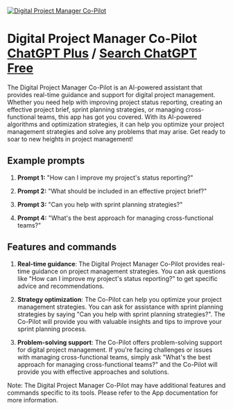 
[![Digital Project Manager Co-Pilot](https://files.oaiusercontent.com/file-Wh1JQ0HIuzki9Uh3j6kcxa5z?se=2123-10-18T15%3A03%3A08Z&sp=r&sv=2021-08-06&sr=b&rscc=max-age%3D31536000%2C%20immutable&rscd=attachment%3B%20filename%3DDALL%25C2%25B7E%25202023-11-11%252009.02.48%2520-%2520Illustration%2520of%2520a%2520friendly%2520and%2520approachable%2520human%2520character%252C%2520exuding%2520professionalism%2520and%2520a%2520willingness%2520to%2520help.%2520This%2520character%2520should%2520have%2520a%2520warm%2520smil.png&sig=OG40PzzAjCZq0rd1Jg87LhRlgSP2joYUuDbEK86f6Mo%3D)](https://chat.openai.com/g/g-YHZnYJWRk-digital-project-manager-co-pilot)

# Digital Project Manager Co-Pilot [ChatGPT Plus](https://chat.openai.com/g/g-YHZnYJWRk-digital-project-manager-co-pilot) / [Search ChatGPT Free](https://gptcall.net/index.html#/?search=Digital%20Project%20Manager%20Co-Pilot)

The Digital Project Manager Co-Pilot is an AI-powered assistant that provides real-time guidance and support for digital project management. Whether you need help with improving project status reporting, creating an effective project brief, sprint planning strategies, or managing cross-functional teams, this app has got you covered. With its AI-powered algorithms and optimization strategies, it can help you optimize your project management strategies and solve any problems that may arise. Get ready to soar to new heights in project management!

## Example prompts

1. **Prompt 1:** "How can I improve my project's status reporting?"

2. **Prompt 2:** "What should be included in an effective project brief?"

3. **Prompt 3:** "Can you help with sprint planning strategies?"

4. **Prompt 4:** "What's the best approach for managing cross-functional teams?"

## Features and commands

1. **Real-time guidance**: The Digital Project Manager Co-Pilot provides real-time guidance on project management strategies. You can ask questions like "How can I improve my project's status reporting?" to get specific advice and recommendations.

2. **Strategy optimization**: The Co-Pilot can help you optimize your project management strategies. You can ask for assistance with sprint planning strategies by saying "Can you help with sprint planning strategies?". The Co-Pilot will provide you with valuable insights and tips to improve your sprint planning process.

3. **Problem-solving support**: The Co-Pilot offers problem-solving support for digital project management. If you're facing challenges or issues with managing cross-functional teams, simply ask "What's the best approach for managing cross-functional teams?" and the Co-Pilot will provide you with effective approaches and solutions.

Note: The Digital Project Manager Co-Pilot may have additional features and commands specific to its tools. Please refer to the App documentation for more information.


